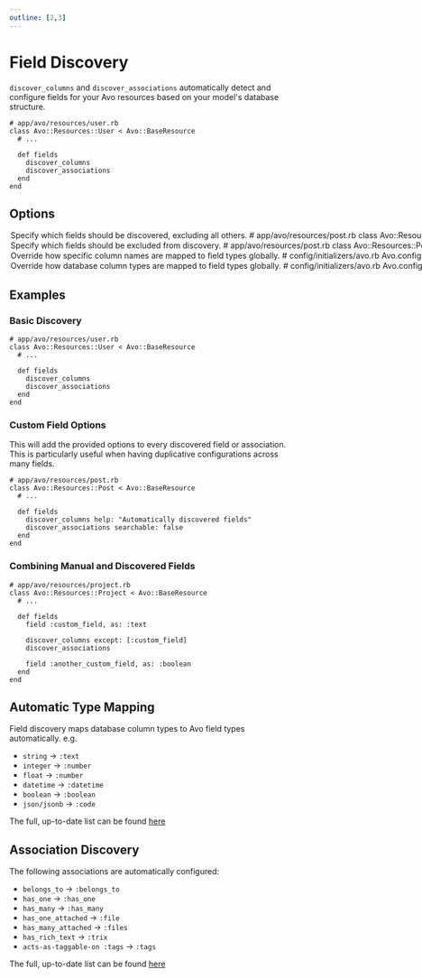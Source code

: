 ```yaml
---
outline: [2,3]
---
```


# Field Discovery

<VersionReq version="3.17.0">

`discover_columns` and `discover_associations` automatically detect and configure fields for your Avo resources based on your model's database structure.

```rb{6-7}
# app/avo/resources/user.rb
class Avo::Resources::User < Avo::BaseResource
  # ...

  def fields
    discover_columns
    discover_associations
  end
end
```

## Options

<Option name="`only`">

Specify which fields should be discovered, excluding all others.

```rb{6-7}
# app/avo/resources/post.rb
class Avo::Resources::Post < Avo::BaseResource
  # ...

  def fields
    discover_columns only: [:title, :body, :published_at]
    discover_associations only: [:author, :comments]
  end
end
```

##### Default value

`nil`

#### Possible values

Array of symbols representing column or association names

</Option>

<Option name="`except`">

Specify which fields should be excluded from discovery.

```rb{6-7}
# app/avo/resources/post.rb
class Avo::Resources::Post < Avo::BaseResource
  # ...

  def fields
    discover_columns except: [:metadata, :internal_notes]
    discover_associations except: [:audit_logs]
  end
end
```

##### Default value

`nil`

#### Possible values

Array of symbols representing column or association names

</Option>

<Option name="`column_names_mapping`">

Override how specific column names are mapped to field types globally.

```rb{5-8}
# config/initializers/avo.rb
Avo.configure do |config|
  # ...

  config.column_names_mapping = {
    published_at: { field: :date_time, timezone: 'UTC' },
    role: { field: :select, enum: -> { User.roles } }
  }
end
```

##### Default value

`{}`

#### Possible values

Hash mapping column names to field configurations

</Option>

<Option name="`column_types_mapping`">

Override how database column types are mapped to field types globally.

```rb{5-8}
# config/initializers/avo.rb
Avo.configure do |config|
  # ...

  config.column_types_mapping = {
    jsonb: { field: :code, language: 'json' },
    decimal: { field: :number, decimals: 2 }
  }
end
```

##### Default value

`{}`

#### Possible values

Hash mapping database column types to field configurations

</Option>

## Examples

### Basic Discovery

```rb{6-7}
# app/avo/resources/user.rb
class Avo::Resources::User < Avo::BaseResource
  # ...

  def fields
    discover_columns
    discover_associations
  end
end
```

### Custom Field Options

This will add the provided options to every discovered field or association. This is particularly useful when having duplicative configurations across many fields.

```rb{6-7}
# app/avo/resources/post.rb
class Avo::Resources::Post < Avo::BaseResource
  # ...

  def fields
    discover_columns help: "Automatically discovered fields"
    discover_associations searchable: false
  end
end
```

### Combining Manual and Discovered Fields

```rb{6,8-9,11}
# app/avo/resources/project.rb
class Avo::Resources::Project < Avo::BaseResource
  # ...

  def fields
    field :custom_field, as: :text

    discover_columns except: [:custom_field]
    discover_associations

    field :another_custom_field, as: :boolean
  end
end
```

## Automatic Type Mapping

Field discovery maps database column types to Avo field types automatically.
e.g.

- `string` → `:text`
- `integer` → `:number`
- `float` → `:number`
- `datetime` → `:datetime`
- `boolean` → `:boolean`
- `json/jsonb` → `:code`

The full, up-to-date list can be found [here](https://github.com/avo-hq/avo/blob/main/lib/avo/mappings.rb)

## Association Discovery

The following associations are automatically configured:

- `belongs_to` → `:belongs_to`
- `has_one` → `:has_one`
- `has_many` → `:has_many`
- `has_one_attached` → `:file`
- `has_many_attached` → `:files`
- `has_rich_text` → `:trix`
- `acts-as-taggable-on :tags` → `:tags`

The full, up-to-date list can be found [here](https://github.com/avo-hq/avo/blob/main/lib/avo/mappings.rb)

